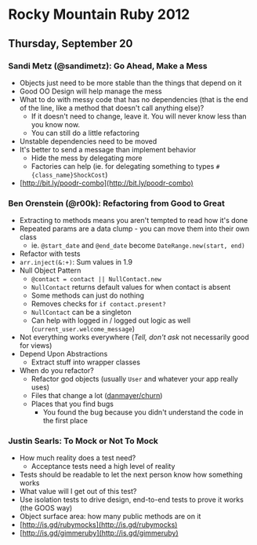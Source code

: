 # Rocky Mountain Ruby 2012

## Thursday, September 20

### Sandi Metz (@sandimetz): Go Ahead, Make a Mess

* Objects just need to be more stable than the things that depend on it
* Good OO Design will help manage the mess
* What to do with messy code that has no dependencies (that is the end of the line, like a method that doesn't call anything else)?
  * If it doesn't need to change, leave it. You will never know less than you know now.
  * You can still do a little refactoring
* Unstable dependencies need to be moved
* It's better to send a message than implement behavior
  * Hide the mess by delegating more
  * Factories can help (ie. for delegating something to types `#{class_name}ShockCost`)
* [http://bit.ly/poodr-combo](http://bit.ly/poodr-combo)

### Ben Orenstein (@r00k): Refactoring from Good to Great

* Extracting to methods means you aren't tempted to read how it's done
* Repeated params are a data clump - you can move them into their own class
  * ie. `@start_date` and `@end_date` become `DateRange.new(start, end)`
* Refactor with tests
* `arr.inject(&:+)`: Sum values in 1.9
* Null Object Pattern
  * `@contact = contact || NullContact.new`
  * `NullContact` returns default values for when contact is absent
  * Some methods can just do nothing
  * Removes checks for `if contact.present?`
  * `NullContact` can be a singleton
  * Can help with logged in / logged out logic as well (`current_user.welcome_message`)
* Not everything works everywhere (_Tell, don't ask_ not necessarily good for views)
* Depend Upon Abstractions
  * Extract stuff into wrapper classes
* When do you refactor?
  * Refactor god objects (usually `User` and whatever your app really uses)
  * Files that change a lot ([danmayer/churn](https://github.com/danmayer/churn))
  * Places that you find bugs
    * You found the bug because you didn't understand the code in the first place

### Justin Searls: To Mock or Not To Mock

* How much reality does a test need?
  * Acceptance tests need a high level of reality
* Tests should be readable to let the next person know how something works
* What value will I get out of this test?
* Use isolation tests to drive design, end-to-end tests to prove it works (the GOOS way)
* Object surface area: how many public methods are on it
* [http://is.gd/rubymocks](http://is.gd/rubymocks)
* [http://is.gd/gimmeruby](http://is.gd/gimmeruby)
